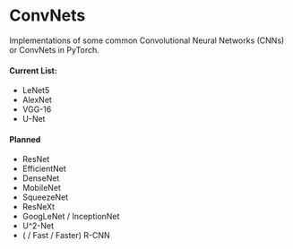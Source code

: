 # ConvNets

Implementations of some common Convolutional Neural Networks (CNNs) or ConvNets in PyTorch.

#### Current List:

- LeNet5
- AlexNet
- VGG-16
- U-Net

#### Planned

- ResNet
- EfficientNet
- DenseNet
- MobileNet
- SqueezeNet
- ResNeXt
- GoogLeNet / InceptionNet
- U^2-Net
- ( / Fast / Faster) R-CNN